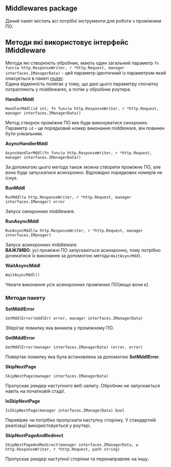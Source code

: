 ## Middlewares package
Даний пакет містить всі потрібні інструменти для роботи з проміжним ПО.

## Методи які використовує інтерфейс IMiddleware
Методи які створюють обробник, мають один загальний параметр ``fn func(w http.ResponseWriter, r *http.Request, manager interfaces.IManagerData)`` - 
цей параметр ідентичний із параметром який описується в пакеті [router](https://github.com/uwine4850/foozy/blob/master/docs/ua/router.md).<br>
Єдина відмінність полягає у тому, що дані цього параметру спочатку потрапляють у middlewares, а потім у обробник роутера.

__HandlerMddl__
```
HandlerMddl(id int, fn func(w http.ResponseWriter, r *http.Request, manager interfaces.IManagerData))
```
Метод створює проміжне ПО яке буде виконуватися синхронно. Параметр ``id`` - це порядковий номер виконання middleware, він 
повинен бути унікальним.

__AsyncHandlerMddl__
```
AsyncHandlerMddl(fn func(w http.ResponseWriter, r *http.Request, manager interfaces.IManagerData))
```
За допомогою цього метода також можна створити проміжне ПО, але воно буде запускатися асинхронно. Відповідно порядкових номерів не існує.

__RunMddl__
```
RunMddl(w http.ResponseWriter, r *http.Request, manager interfaces.IManager) error
```
Запуск синхронних middleware.

__RunAsyncMddl__
```
RunAsyncMddl(w http.ResponseWriter, r *http.Request, manager interfaces.IManager)
```
Запуск асинхронних middleware.<br>
__ВАЖЛИВО__: усі проміжні ПО запускаються асинхронно, тому потрібно дочекатися їх виконання за допомогою метода ``WaitAsyncMddl``.

__WaitAsyncMddl__
```
WaitAsyncMddl()
```
Чекати виконання усіх асинхронних проміжних ПО(якщо вони є).

### Методи пакету
__SetMddlError__
```
SetMddlError(mddlErr error, manager interfaces.IManagerData)
```
Зберігає помилку яка виникла у проміжному ПО.

__GetMddlError__
```
GetMddlError(manager interfaces.IManagerData) (error, error)
```
Повертає помилку яка була встановлена за допомогою __SetMddlError__.

__SkipNextPage__
```
SkipNextPage(manager interfaces.IManagerData)
```
Пропускає рендер наступного веб-запиту. Обробник не запускається навіть на початковій стадії.

__IsSkipNextPage__
```
IsSkipNextPage(manager interfaces.IManagerData) bool
```
Перевіряє чи потрібно пропускати наступну сторінку. У стандартній реалізації використовується у роутері.

__SkipNextPageAndRedirect__
```
SkipNextPageAndRedirect(manager interfaces.IManagerData, w http.ResponseWriter, r *http.Request, path string)
```
Пропускає рендер наступної сторінки та перенаправляє на іншу.
